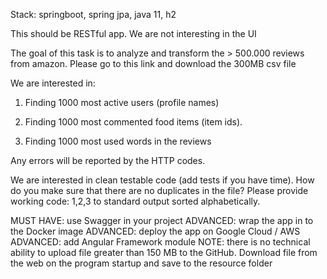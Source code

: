 Stack: springboot, spring jpa, java 11, h2

This should be RESTful app. We are not interesting in the UI

The goal of this task is to analyze and transform the > 500.000 reviews from amazon. Please go to this link and download the 300MB csv file

We are interested in:

1) Finding 1000 most active users (profile names)

2) Finding 1000 most commented food items (item ids).

3) Finding 1000 most used words in the reviews

Any errors will be reported by the HTTP codes.

We are interested in clean testable code (add tests if you have time).
How do you make sure that there are no duplicates in the file?
Please provide working code: 1,2,3 to standard output sorted alphabetically.

MUST HAVE: use Swagger in your project
ADVANCED: wrap the app in to the Docker image
ADVANCED: deploy the app on Google Cloud / AWS
ADVANCED: add Angular Framework module
NOTE: there is no technical ability to upload file greater than 150 MB to the GitHub. Download file from the web on the program startup and save to the resource folder
